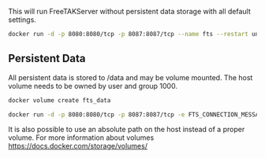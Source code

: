 
This will run FreeTAKServer without persistent data storage with all default settings.
```bash
docker run -d -p 8080:8080/tcp -p 8087:8087/tcp --name fts --restart unless-stopped freetakteam/freetakserver:1.1.2
```
## Persistent Data

All persistent data is stored to /data and may be volume mounted.  The host volume needs to be owned by user and group 1000.
```bash
docker volume create fts_data

docker run -d -p 8080:8080/tcp -p 8087:8087/tcp -e FTS_CONNECTION_MESSAGE="Server Connection Message" -e FTS_SAVE_COT_TO_DB="True" -v fts_data:/host/system/folder --name fts --restart unless-stopped freetakteam/freetakserver:1.1.2
```
It is also possible to use an absolute path on the host instead of a proper volume.  For more information about volumes https://docs.docker.com/storage/volumes/
